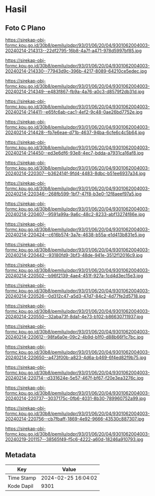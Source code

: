 # Hasil

## Foto C Plano

https://sirekap-obj-formc.kpu.go.id/30b8/pemilu/pdpr/93/01/06/20/04/9301062004003-20240214-214313--22df2795-16b8-4a7f-a471-978d5997bf85.jpg

https://sirekap-obj-formc.kpu.go.id/30b8/pemilu/pdpr/93/01/06/20/04/9301062004003-20240214-214330--77943d9c-396b-4217-8089-64210ce5edec.jpg

https://sirekap-obj-formc.kpu.go.id/30b8/pemilu/pdpr/93/01/06/20/04/9301062004003-20240214-214349--e483f867-fb9a-4a76-a0c3-d8579f2db31d.jpg

https://sirekap-obj-formc.kpu.go.id/30b8/pemilu/pdpr/93/01/06/20/04/9301062004003-20240214-214411--e65fc6ab-cac1-4ef2-9c48-0ae26bd7752e.jpg

https://sirekap-obj-formc.kpu.go.id/30b8/pemilu/pdpr/93/01/06/20/04/9301062004003-20240214-214428--fb7e6eae-d71b-4637-94ba-6cfe6c4c5b64.jpg

https://sirekap-obj-formc.kpu.go.id/30b8/pemilu/pdpr/93/01/06/20/04/9301062004003-20240214-214450--ed3e6df6-93e8-4ec7-bdda-a7931ca16af8.jpg

https://sirekap-obj-formc.kpu.go.id/30b8/pemilu/pdpr/93/01/06/20/04/9301062004003-20240214-220307--b362414f-9fd4-4483-8dbc-b51ee6937a34.jpg

https://sirekap-obj-formc.kpu.go.id/30b8/pemilu/pdpr/93/01/06/20/04/9301062004003-20240214-220346--268fb599-1bf7-47f8-b3e0-12f8aeef97a5.jpg

https://sirekap-obj-formc.kpu.go.id/30b8/pemilu/pdpr/93/01/06/20/04/9301062004003-20240214-220407--9591a99a-9a6c-48c2-8233-abf13274f86e.jpg

https://sirekap-obj-formc.kpu.go.id/30b8/pemilu/pdpr/93/01/06/20/04/9301062004003-20240214-220424--c616b574-3a7e-4638-b55a-e1d413b831e5.jpg

https://sirekap-obj-formc.kpu.go.id/30b8/pemilu/pdpr/93/01/06/20/04/9301062004003-20240214-220442--93180fd9-3bf3-48de-941e-3512f12016c9.jpg

https://sirekap-obj-formc.kpu.go.id/30b8/pemilu/pdpr/93/01/06/20/04/9301062004003-20240214-220502--b96f2139-4ae4-451f-927a-1cd4d3ec15e3.jpg

https://sirekap-obj-formc.kpu.go.id/30b8/pemilu/pdpr/93/01/06/20/04/9301062004003-20240214-220526--0d312c47-a5d3-47d7-84c2-4d77fe2d5718.jpg

https://sirekap-obj-formc.kpu.go.id/30b8/pemilu/pdpr/93/01/06/20/04/9301062004003-20240214-220550--32aba73f-8da1-4e73-b102-b86630711937.jpg

https://sirekap-obj-formc.kpu.go.id/30b8/pemilu/pdpr/93/01/06/20/04/9301062004003-20240214-220612--98fa6a0e-09c2-4b9d-b1f0-d88b66f1c7bc.jpg

https://sirekap-obj-formc.kpu.go.id/30b8/pemilu/pdpr/93/01/06/20/04/9301062004003-20240214-220650--a473f00b-a823-4d6a-b469-6f4ed82f9b75.jpg

https://sirekap-obj-formc.kpu.go.id/30b8/pemilu/pdpr/93/01/06/20/04/9301062004003-20240214-220714--d331624e-5e57-467f-bf67-f20e3ea3276c.jpg

https://sirekap-obj-formc.kpu.go.id/30b8/pemilu/pdpr/93/01/06/20/04/9301062004003-20240214-220737--3037175c-0fb6-4031-8b30-789960752a99.jpg

https://sirekap-obj-formc.kpu.go.id/30b8/pemilu/pdpr/93/01/06/20/04/9301062004003-20240214-220756--cb7fbaff-1869-4e92-9666-43530c887307.jpg

https://sirekap-obj-formc.kpu.go.id/30b8/pemilu/pdpr/93/01/06/20/04/9301062004003-20240219-201157--38565f49-f5c6-4222-a60d-18246a910793.jpg


## Metadata

| Key        | Value               |
| ---------- | ------------------- |
| Time Stamp | 2024-02-25 16:04:02 |
| Kode Dapil | 9301                |



